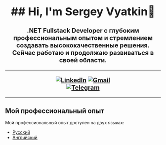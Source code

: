 <h1 align="center" style="font-size: 36px;">## Hi, I'm Sergey Vyatkin👋

<h1 align="center" style="font-size: 20px;" font-weight: normal;>.NET Fullstack Developer с глубоким профессиональным опытом и стремлением создавать высококачественные решения. Сейчас работаю и продолжаю развиваться в своей области.

---

<div align="center">

[![LinkedIn](https://img.shields.io/badge/LinkedIn-Connect-blue?style=for-the-badge)]([https://www.linkedin.com/in/your-profile-link](https://www.linkedin.com/in/sergey-vyatkin-8b4382192/))  
[![Gmail](https://img.shields.io/badge/Gmail-Email-orange?style=for-the-badge)](mailto:ser42rus@gmail.com)  
[![Telegram](https://img.shields.io/badge/Telegram-Message-green?style=for-the-badge)](https://t.me/CausalEwe407)

</div>

---

## Мой профессиональный опыт

Мой профессиональный опыт доступен на двух языках:

- [Русский](experience_ru.md)
- [Английский](experience_en.md)
